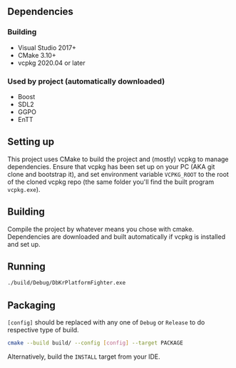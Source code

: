 ## Dependencies
### Building
- Visual Studio 2017+
- CMake 3.10+
- vcpkg 2020.04 or later

### Used by project (automatically downloaded)
- Boost
- SDL2
- GGPO
- EnTT

## Setting up

This project uses CMake to build the project and (mostly) vcpkg to manage dependencies. Ensure that vcpkg has been set up on your PC (AKA git clone and bootstrap it), and set environment variable `VCPKG_ROOT` to the root of the cloned vcpkg repo (the same folder you'll find the built program `vcpkg.exe`).

## Building

Compile the project by whatever means you chose with cmake. Dependencies are downloaded and built automatically if vcpkg is installed and set up.

## Running

```sh
./build/Debug/DbKrPlatformFighter.exe
```

## Packaging

`[config]` should be replaced with any one of `Debug` or `Release` to do respective type of build.

```sh
cmake --build build/ --config [config] --target PACKAGE
```

Alternatively, build the `INSTALL` target from your IDE.
